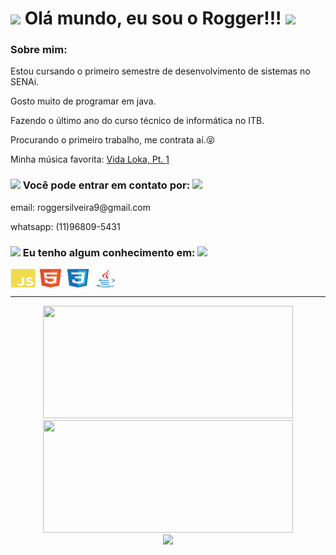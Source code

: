  <h1><img src="https://media2.giphy.com/media/e0Uiyu70TXQAALdKP9/200w.gif" width="30px"> Olá mundo, eu sou o Rogger!!! <img src="https://media2.giphy.com/media/e0Uiyu70TXQAALdKP9/200w.gif" width="30px"></h1>
 
 <h3>Sobre mim:</h3>
 <p>Estou cursando o primeiro semestre de desenvolvimento de sistemas no SENAi.</p>
 <p>Gosto muito de programar em java.</p>
 <p>Fazendo o último ano do curso técnico de informática no ITB.</p>
 <p>Procurando o primeiro trabalho, me contrata aí.😝</p>
 <p>Minha música favorita: <a href="https://www.youtube.com/watch?v=LiwDa5rCmYc" target="_blank">Vida Loka, Pt. 1
</a></p>

<h3><img src="https://i.pinimg.com/originals/f3/c6/e5/f3c6e525a07ef2b1e279f9212e535333.gif" width="30px"> Você pode entrar em contato por: <img src="https://i.pinimg.com/originals/f3/c6/e5/f3c6e525a07ef2b1e279f9212e535333.gif" width="30px"> </h3>
    <p>email: roggersilveira9@gmail.com</p>
    <p>whatsapp: (11)96809-5431</p>
 
 <div>
   <h3><img src="https://media2.giphy.com/media/3hoLIVAJYkz6T0Ichp/giphy.gif" width="30px"> Eu tenho algum conhecimento em: <img src="https://media2.giphy.com/media/3hoLIVAJYkz6T0Ichp/giphy.gif" width="30px"></h3>
     <img align="center" height="30" width="40" src="https://raw.githubusercontent.com/devicons/devicon/master/icons/javascript/javascript-plain.svg">
     <img align="center" height="30" width="40" src="https://raw.githubusercontent.com/devicons/devicon/master/icons/html5/html5-original.svg">
     <img align="center" height="30" width="40" src="https://raw.githubusercontent.com/devicons/devicon/master/icons/css3/css3-original.svg">
     <img align="center" height="30" width="40" src="https://github.com/devicons/devicon/blob/master/icons/java/java-original.svg">
</div>
</div>

  
<hr>

<div align="center">
  <a href="https://github.com/RealDoubleG">
  <img height="180cm" width="400em" src="https://github-readme-stats.vercel.app/api?username=RealDoubleG&show_icons=true&theme=jolly&include_all_commits=true&count_private=true"/>
  <img height="180cm" width="400em" src="https://github-readme-stats.vercel.app/api/top-langs/?username=RealDoubleG&layout=compact&langs_count=7&theme=jolly"/>
</div>

  <div align="center">
      <img src="https://c.tenor.com/fCvgrro-iaMAAAAd/luffy-gif-ep982-luffy.gif">
  </div>
